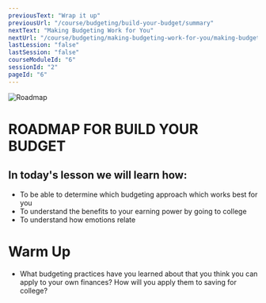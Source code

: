 ```yaml
---
previousText: "Wrap it up"
previousUrl: "/course/budgeting/build-your-budget/summary"
nextText: "Making Budgeting Work for You"
nextUrl: "/course/budgeting/making-budgeting-work-for-you/making-budgeting-work-for-you"
lastLession: "false"
lastSession: "false"
courseModuleId: "6"
sessionId: "2"
pageId: "6"
---
```



![Roadmap](/assets/img/roadmap.png)
# ROADMAP FOR BUILD YOUR BUDGET
## In today's lesson we will learn how:
- To be able to determine which budgeting approach which works best for you
- To understand the benefits to your earning power by going to college
- To understand how emotions relate 


# Warm Up
- What budgeting practices have you learned about that you think you can apply to your own finances? How will you apply them to saving for college?
